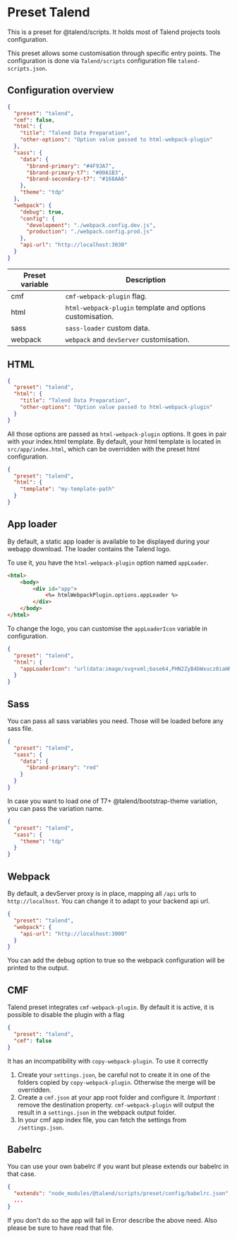 # Preset Talend

This is a preset for @talend/scripts. It holds most of Talend projects tools configuration.

This preset allows some customisation through specific entry points. The configuration is done via `Talend/scripts` configuration file `talend-scripts.json`.

## Configuration overview

```json
{
  "preset": "talend",
  "cmf": false,
  "html": {
    "title": "Talend Data Preparation",
    "other-options": "Option value passed to html-webpack-plugin"
  },
  "sass": {
    "data": {
      "$brand-primary": "#4F93A7",
      "$brand-primary-t7": "#00A1B3",
      "$brand-secondary-t7": "#168AA6"
    },
    "theme": "tdp"
  },
  "webpack": {
    "debug": true,
    "config": {
      "development": "./webpack.config.dev.js",
      "production": "./webpack.config.prod.js"
    },
    "api-url": "http://localhost:3030"
  }
}
```

| Preset variable | Description |
|---|---|
| cmf | `cmf-webpack-plugin` flag. |
| html | `html-webpack-plugin` template and options customisation. |
| sass | `sass-loader` custom data. |
| webpack | `webpack` and `devServer` customisation. |

## HTML

```json
{
  "preset": "talend",
  "html": {
    "title": "Talend Data Preparation",
    "other-options": "Option value passed to html-webpack-plugin"
  }
}
```

All those options are passed as `html-webpack-plugin` options. It goes in pair with your index.html template.
By default, your html template is located in `src/app/index.html`, which can be overridden with the preset html configuration.

```json
{
  "preset": "talend",
  "html": {
    "template": "my-template-path"
  }
}
```

## App loader

By default, a static app loader is available to be displayed during your webapp download. The loader contains the Talend logo.

To use it, you have the `html-webpack-plugin` option named `appLoader`.

```html
<html>
    <body>
        <div id="app">
            <%= htmlWebpackPlugin.options.appLoader %>
        </div>
    </body>
</html>
```

To change the logo, you can customise the `appLoaderIcon` variable in configuration.

```json
{
  "preset": "talend",
  "html": {
    "appLoaderIcon": "url(data:image/svg+xml;base64,PHN2ZyB4bWxucz0iaHR0cDov+"
  }
}
```

## Sass

You can pass all sass variables you need. Those will be loaded before any sass file.

```json
{
  "preset": "talend",
  "sass": {
    "data": {
      "$brand-primary": "red"
    }
  }
}
```

In case you want to load one of T7+ @talend/bootstrap-theme variation, you can pass the variation name.

```json
{
  "preset": "talend",
  "sass": {
    "theme": "tdp"
  }
}
```

## Webpack

By default, a devServer proxy is in place, mapping all `/api` urls to `http://localhost`. You can change it to adapt to your backend api url.

```json
{
  "preset": "talend",
  "webpack": {
    "api-url": "http://localhost:3000"
  }
}
```

You can add the debug option to true so the webpack configuration will be printed to the output.

## CMF

Talend preset integrates `cmf-webpack-plugin`. By default it is active, it is possible to disable the plugin with a flag

```json
{
  "preset": "talend",
  "cmf": false
}
```

It has an incompatibility with `copy-webpack-plugin`. To use it correctly

1. Create your `settings.json`, be careful not to create it in one of the folders copied by `copy-webpack-plugin`. Otherwise the merge will be overridden.
2. Create a `cmf.json` at your app root folder and configure it. *Important* : remove the destination property. `cmf-webpack-plugin` will output the result in a `settings.json` in the webpack output folder.
3. In your cmf app index file, you can fetch the settings from `/settings.json`.

## Babelrc

You can use your own babelrc if you want but please extends our babelrc in that case.

```json
{
  "extends": "node_modules/@talend/scripts/preset/config/babelrc.json",
  ...
}
```

If you don't do so the app will fail in Error describe the above need.
Also please be sure to have read that file.

